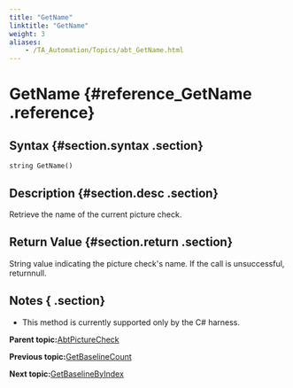 ```yaml
--- 
title: "GetName"
linktitle: "GetName"
weight: 3
aliases: 
    - /TA_Automation/Topics/abt_GetName.html
---
```

# GetName {#reference_GetName .reference}

## Syntax {#section.syntax .section}

`string GetName()`

## Description {#section.desc .section}

Retrieve the name of the current picture check.

## Return Value {#section.return .section}

String value indicating the picture check's name. If the call is unsuccessful, returnnull.

## Notes { .section}

-   This method is currently supported only by the C\# harness.

**Parent topic:**[AbtPictureCheck](../../TA_Automation/Topics/abt_AbtPictureCheck.html)

**Previous topic:**[GetBaselineCount](../../TA_Automation/Topics/abt_GetBaselineCount.html)

**Next topic:**[GetBaselineByIndex](../../TA_Automation/Topics/abt_GetBaselineByIndex.html)

